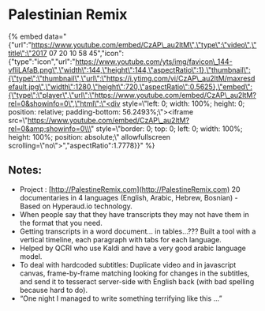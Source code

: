 # Palestinian Remix

{% embed data="{\"url\":\"https://www.youtube.com/embed/CzAP\_au2ltM\",\"type\":\"video\",\"title\":\"2017 07 20 10 58 45\",\"icon\":{\"type\":\"icon\",\"url\":\"https://www.youtube.com/yts/img/favicon\_144-vfliLAfaB.png\",\"width\":144,\"height\":144,\"aspectRatio\":1},\"thumbnail\":{\"type\":\"thumbnail\",\"url\":\"https://i.ytimg.com/vi/CzAP\_au2ltM/maxresdefault.jpg\",\"width\":1280,\"height\":720,\"aspectRatio\":0.5625},\"embed\":{\"type\":\"player\",\"url\":\"https://www.youtube.com/embed/CzAP\_au2ltM?rel=0&showinfo=0\",\"html\":\"<div style=\\\"left: 0; width: 100%; height: 0; position: relative; padding-bottom: 56.2493%;\\\"><iframe src=\\\"https://www.youtube.com/embed/CzAP\_au2ltM?rel=0&amp;showinfo=0\\\" style=\\\"border: 0; top: 0; left: 0; width: 100%; height: 100%; position: absolute;\\\" allowfullscreen scrolling=\\\"no\\\"></iframe></div>\",\"aspectRatio\":1.7778}}" %}

## Notes:

* Project : [http://PalestineRemix.com](http://PalestineRemix.com) 20 documentaries in 4 languages \(English, Arabic, Hebrew, Bosnian\) - Based on Hyperaud.io technology.
* When people say that they have transcripts they may not have them in the format that you need.
* Getting transcripts in a word document… in tables…??? Built a tool with a vertical timeline, each paragraph with tabs for each language.
* Helped by QCRI who use Kaldi and have a very good arabic language model.
* To deal with hardcoded subtitles: Duplicate video and in javascript canvas, frame-by-frame matching looking for changes in the subtitles, and send it to tesseract server-side with English back \(with bad spelling because hard to do\).
* “One night I managed to write something terrifying like this …”

